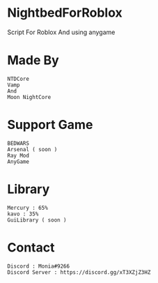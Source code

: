 # NightbedForRoblox

Script For Roblox And using anygame

# Made By

```
NTDCore
Vamp
And 
Moon NightCore
```

# Support Game

```
BEDWARS
Arsenal ( soon )
Ray Mod
AnyGame
```

# Library

```
Mercury : 65%
kavo : 35%
GuiLibrary ( soon )
```

# Contact

```
Discord : Monia#9266
Discord Server : https://discord.gg/xT3XZjZ3HZ
```
